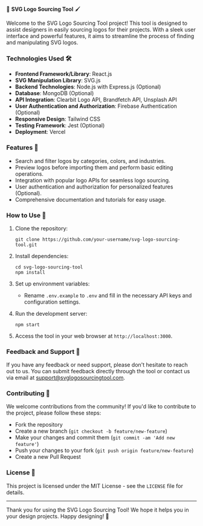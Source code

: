 🎨 **SVG Logo Sourcing Tool** 🖌️

Welcome to the SVG Logo Sourcing Tool project! This tool is designed to assist designers in easily sourcing logos for their projects. With a sleek user interface and powerful features, it aims to streamline the process of finding and manipulating SVG logos.

### Technologies Used 🛠️

- **Frontend Framework/Library**: React.js
- **SVG Manipulation Library**: SVG.js
- **Backend Technologies**: Node.js with Express.js (Optional)
- **Database**: MongoDB (Optional)
- **API Integration**: Clearbit Logo API, Brandfetch API, Unsplash API
- **User Authentication and Authorization**: Firebase Authentication (Optional)
- **Responsive Design**: Tailwind CSS
- **Testing Framework**: Jest (Optional)
- **Deployment**: Vercel

### Features 🌟

- Search and filter logos by categories, colors, and industries.
- Preview logos before importing them and perform basic editing operations.
- Integration with popular logo APIs for seamless logo sourcing.
- User authentication and authorization for personalized features (Optional).
- Comprehensive documentation and tutorials for easy usage.

### How to Use 🚀

1. Clone the repository:
   ```
   git clone https://github.com/your-username/svg-logo-sourcing-tool.git
   ```
   
2. Install dependencies:
   ```
   cd svg-logo-sourcing-tool
   npm install
   ```
   
3. Set up environment variables:
   - Rename `.env.example` to `.env` and fill in the necessary API keys and configuration settings.

4. Run the development server:
   ```
   npm start
   ```
   
5. Access the tool in your web browser at `http://localhost:3000`.

### Feedback and Support 💬

If you have any feedback or need support, please don't hesitate to reach out to us. You can submit feedback directly through the tool or contact us via email at support@svglogosourcingtool.com.

### Contributing 🤝

We welcome contributions from the community! If you'd like to contribute to the project, please follow these steps:
- Fork the repository
- Create a new branch (`git checkout -b feature/new-feature`)
- Make your changes and commit them (`git commit -am 'Add new feature'`)
- Push your changes to your fork (`git push origin feature/new-feature`)
- Create a new Pull Request

### License 📝

This project is licensed under the MIT License - see the `LICENSE` file for details.

---

Thank you for using the SVG Logo Sourcing Tool! We hope it helps you in your design projects. Happy designing! 🎉